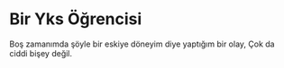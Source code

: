 # Bir Yks Öğrencisi
Boş zamanımda şöyle bir eskiye döneyim diye yaptığım bir olay, Çok da ciddi bişey değil.